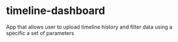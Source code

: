 # timeline-dashboard
App that allows user to upload timeline history and filter data using a specific a set of parameters
